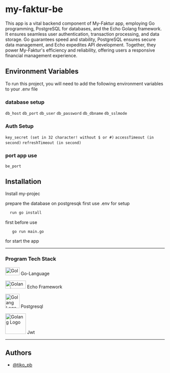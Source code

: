 # my-faktur-be

This app is a vital backend component of My-Faktur app, employing Go programming, PostgreSQL for databases, and the Echo Golang framework. It ensures seamless user authentication, transaction processing, and data storage. Go guarantees speed and stability, PostgreSQL ensures secure data management, and Echo expedites API development. Together, they power My-Faktur's efficiency and reliability, offering users a responsive financial management experience.

## Environment Variables

To run this project, you will need to add the following environment variables to your .env file

### database setup

`db_host`
`db_port`
`db_user`
`db_password`
`db_dbname`
`db_sslmode`

### Auth Setup

`key_secret (set in 32 character! without $ or #)`
`accessTimeout (in second)`
`refreshTimeout (in second)`

### port app use

`be_port`

## Installation

Install my-projec

prepare the database on postgresqk first use .env for setup

```bash
  run go install
```

first before use

```
   go run main.go
```

for start the app

---

### Program Tech Stack

<img src="https://cdn.worldvectorlogo.com/logos/golang-1.svg" alt="Golang Logo" width="45" height="25"> Go-Language

<img src="https://echo.labstack.com/img/logo-light.svg" alt="Golang Logo" width="65" height="25"> Echo Framework

<img src="https://e7.pngegg.com/pngimages/173/36/png-clipart-postgresql-logo-computer-software-database-open-source-s-text-head.png" alt="Golang Logo" width="45" height="45"> Postgresql

<img src="https://cdn.worldvectorlogo.com/logos/jwtio-json-web-token.svg" alt="Golang Logo" width="65" height="65"> Jwt

---

## Authors

- [@tiko_pb](https://github.com/tikopb)
